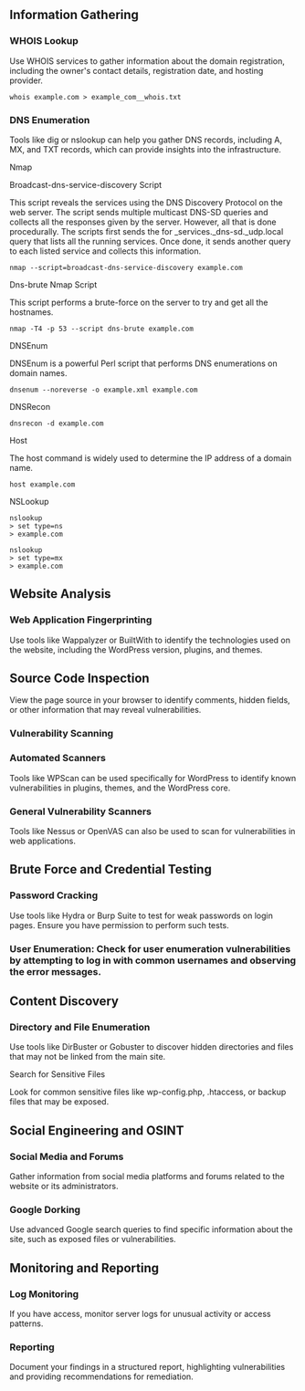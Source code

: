 ## Information Gathering

### WHOIS Lookup

Use WHOIS services to gather information about the domain registration, including the owner's contact details, registration date, and hosting provider.

```
whois example.com > example_com__whois.txt
```

### DNS Enumeration

Tools like dig or nslookup can help you gather DNS records, including A, MX, and TXT records, which can provide insights into the infrastructure.

Nmap

Broadcast-dns-service-discovery Script

This script reveals the services using the DNS Discovery Protocol on the web server. The script sends multiple multicast DNS-SD queries and collects all the responses given by the server. However, all that is done procedurally. The scripts first sends the for _services._dns-sd._udp.local query that lists all the running services. Once done, it sends another query to each listed service and collects this information.

```
nmap --script=broadcast-dns-service-discovery example.com
```

Dns-brute Nmap Script

This script performs a brute-force on the server to try and get all the hostnames.

```
nmap -T4 -p 53 --script dns-brute example.com
```

DNSEnum

DNSEnum is a powerful Perl script that performs DNS enumerations on domain names.

```
dnsenum --noreverse -o example.xml example.com
```

DNSRecon

```
dnsrecon -d example.com
```

Host

The host command is widely used to determine the IP address of a domain name. 

```
host example.com
```

NSLookup

```
nslookup
> set type=ns
> example.com
```

```
nslookup
> set type=mx
> example.com
```

## Website Analysis

### Web Application Fingerprinting

Use tools like Wappalyzer or BuiltWith to identify the technologies used on the website, including the WordPress version, plugins, and themes.

## Source Code Inspection

View the page source in your browser to identify comments, hidden fields, or other information that may reveal vulnerabilities.

### Vulnerability Scanning

### Automated Scanners

Tools like WPScan can be used specifically for WordPress to identify known vulnerabilities in plugins, themes, and the WordPress core.

### General Vulnerability Scanners

Tools like Nessus or OpenVAS can also be used to scan for vulnerabilities in web applications.

## Brute Force and Credential Testing

### Password Cracking

Use tools like Hydra or Burp Suite to test for weak passwords on login pages. Ensure you have permission to perform such tests.

### User Enumeration: Check for user enumeration vulnerabilities by attempting to log in with common usernames and observing the error messages.

## Content Discovery

### Directory and File Enumeration

Use tools like DirBuster or Gobuster to discover hidden directories and files that may not be linked from the main site.

Search for Sensitive Files

Look for common sensitive files like wp-config.php, .htaccess, or backup files that may be exposed.

## Social Engineering and OSINT

### Social Media and Forums

Gather information from social media platforms and forums related to the website or its administrators.

### Google Dorking

Use advanced Google search queries to find specific information about the site, such as exposed files or vulnerabilities.

## Monitoring and Reporting

### Log Monitoring

If you have access, monitor server logs for unusual activity or access patterns.

### Reporting

Document your findings in a structured report, highlighting vulnerabilities and providing recommendations for remediation.

